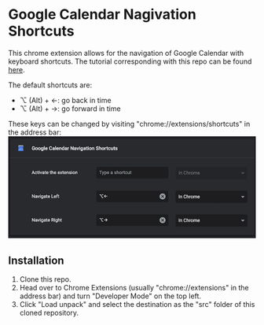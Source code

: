 # Google Calendar Nagivation Shortcuts
This chrome extension allows for the navigation of Google Calendar with keyboard shortcuts. The tutorial corresponding with this repo can be found [here](https://codeburst.io/hack-keyboard-shortcuts-into-sites-with-a-custom-chrome-extension-35e884526980?source=friends_link&sk=53d9c12626dd9e59e4e886ddeed19e84).

The default shortcuts are:
- ⌥ (Alt) + ←: go back in time
- ⌥ (Alt) + →: go forward in time

These keys can be changed by visiting "chrome://extensions/shortcuts" in the address bar:
![](./src/assets/extension_shortcut.png)

## Installation
1. Clone this repo.
2. Head over to Chrome Extensions (usually "chrome://extensions" in the address bar) and turn "Developer Mode" on the top left.
3. Click "Load unpack" and select the destination as the "src" folder of this cloned repository.
